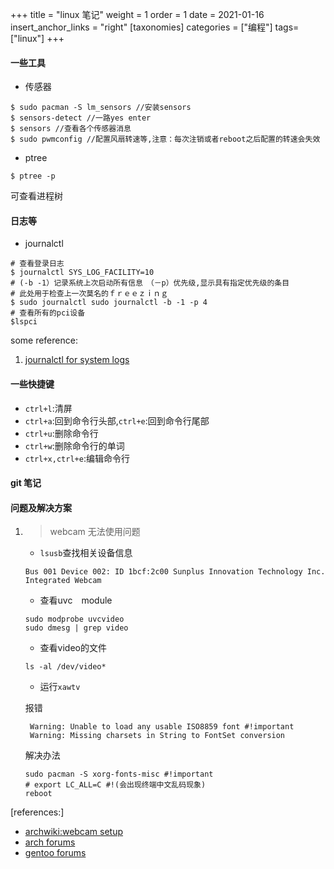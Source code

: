 +++
title = "linux 笔记"
weight = 1
order = 1
date = 2021-01-16
insert_anchor_links = "right"
[taxonomies]
categories = ["编程"]
tags=["linux"]
+++

#### 一些工具
- 传感器
```shell
$ sudo pacman -S lm_sensors //安装sensors
$ sensors-detect //一路yes enter
$ sensors //查看各个传感器消息
$ sudo pwmconfig //配置风扇转速等,注意：每次注销或者reboot之后配置的转速会失效
```
- ptree
```
$ ptree -p
```
可查看进程树

#### 日志等
- journalctl 
```shell
# 查看登录日志
$ journalctl SYS_LOG_FACILITY=10 
# (-b -1）记录系统上次启动所有信息　（－p）优先级,显示具有指定优先级的条目
# 此处用于检查上一次莫名的ｆｒｅｅｚｉｎｇ
$ sudo journalctl sudo journalctl -b -1 -p 4 
# 查看所有的pci设备
$lspci
```
some reference:
1. [journalctl for system logs](https://www.digitalocean.com/community/tutorials/how-to-use-journalctl-to-view-and-manipulate-systemd-logs)

#### 一些快捷键
- `ctrl+l`:清屏
- `ctrl+a`:回到命令行头部,`ctrl+e`:回到命令行尾部
- `ctrl+u`:删除命令行
- `ctrl+w`:删除命令行的单词
- `ctrl+x,ctrl+e`:编辑命令行

#### git 笔记

#### 问题及解决方案
1. >webcam 无法使用问题
    - `lsusb`查找相关设备信息
    ```shell
    Bus 001 Device 002: ID 1bcf:2c00 Sunplus Innovation Technology Inc. Integrated Webcam
    ```
    - 查看uvc　module
    ```shell
    sudo modprobe uvcvideo
    sudo dmesg | grep video
    ```
    - 查看video的文件
    ```shell
    ls -al /dev/video*
    ```
    - 运行`xawtv`

    报错
    ```
     Warning: Unable to load any usable ISO8859 font #!important
     Warning: Missing charsets in String to FontSet conversion
    ```
    解决办法
    ```shell
    sudo pacman -S xorg-fonts-misc #!important
    # export LC_ALL=C #!(会出现终端中文乱码现象)
    reboot
    ```


[references:]
- [archwiki:webcam setup](https://wiki.archlinux.org/index.php/webcam_setup)
- [arch forums](https://bbs.archlinux.org/viewtopic.php?id=240618)
- [gentoo forums](https://forums.gentoo.org/viewtopic-p-8444638.html?sid=634131addc5597966673b217c571b77e)